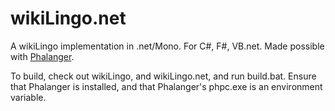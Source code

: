 wikiLingo.net
=============

A wikiLingo implementation in .net/Mono.  For C#, F#, VB.net.  Made possible with <a href="http://www.php-compiler.net/">Phalanger</a>.

To build, check out wikiLingo, and wikiLingo.net, and run build.bat.  Ensure that Phalanger is installed, and that Phalanger's phpc.exe is an environment variable.
